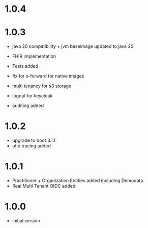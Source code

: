 # 1.0.4

# 1.0.3
- java 20 compatibility + jvm baseimage updated to java 20
- FHIR implementation
- Tests added

- fix for x-forward for native images
- multi tenancy for s3 storage
- logout for keycloak
- auditing added                           

# 1.0.2
- upgrade to boot 3.1.1
- otlp tracing added

# 1.0.1
- Practitioner + Organization Entities added including Demodata
- Real Multi Tenant OIDC added

# 1.0.0
- initial version